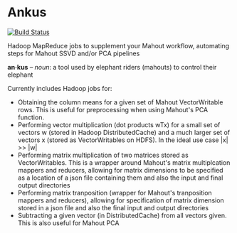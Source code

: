 Ankus
=====
[![Build Status](https://travis-ci.org/cdgore/Ankus.png?branch=master)](https://travis-ci.org/cdgore/Ankus)

Hadoop MapReduce jobs to supplement your Mahout workflow, automating steps for Mahout SSVD and/or PCA pipelines

**an·kus** – _noun_: a tool used by elephant riders (mahouts) to control their elephant

Currently includes Hadoop jobs for:

* Obtaining the column means for a given set of Mahout VectorWritable rows.  This is useful for preprocessing when using Mahout's PCA function.
* Performing vector multiplication (dot products wTx) for a small set of vectors w (stored in Hadoop DistributedCache) and a much larger set of vectors x (stored as VectorWritables on HDFS).  In the ideal use case |x| >> |w|
* Performing matrix multiplication of two matrices stored as VectorWritables.  This is a wrapper around Mahout's matrix multiplcation mappers and reducers, allowing for matrix dimensions to be specified as a location of a json file containing them and also the input and final output directories
* Performing matrix tranposition (wrapper for Mahout's tranposition mappers and reducers), allowing for specification of matrix dimension stored in a json file and also the final input and output directories
* Subtracting a given vector (in DistributedCache) from all vectors given.  This is also useful for Mahout PCA
